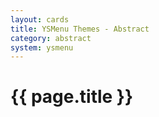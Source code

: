 ```yaml
---
layout: cards
title: YSMenu Themes - Abstract
category: abstract
system: ysmenu
---
```


# {{ page.title }}